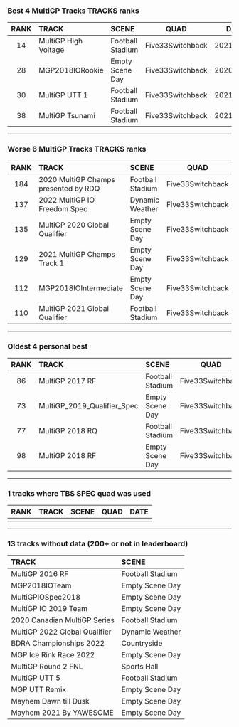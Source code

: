 ### Best 4 MultiGP Tracks TRACKS ranks
|RANK|TRACK|SCENE|QUAD|DATE|
|:---:|:---|:---|:---:|:---:|
|14|MultiGP High Voltage|Football Stadium|Five33Switchback|2021/02/11|
|28|MGP2018IORookie|Empty Scene Day|Five33Switchback|2020/11/24|
|30|MultiGP UTT 1|Football Stadium|Five33Switchback|2021/02/11|
|38|MultiGP Tsunami|Football Stadium|Five33Switchback|2021/02/11|
---
### Worse 6 MultiGP Tracks TRACKS ranks
|RANK|TRACK|SCENE|QUAD|DATE|
|:---:|:---|:---|:---:|:---:|
|184|2020 MultiGP Champs presented by RDQ|Football Stadium|Five33Switchback|2020/11/20|
|137|2022 MultiGP IO Freedom Spec|Dynamic Weather|Five33Switchback|2022/05/28|
|135|MultiGP 2020 Global Qualifier|Empty Scene Day|Five33Switchback|2021/02/24|
|129|2021 MultiGP Champs Track 1|Empty Scene Day|Five33Switchback|2022/06/20|
|112|MGP2018IOIntermediate|Empty Scene Day|Five33Switchback|2020/11/24|
|110|MultiGP 2021 Global Qualifier|Football Stadium|Five33Switchback|2021/03/28|
---
### Oldest 4 personal best
|RANK|TRACK|SCENE|QUAD|DATE|
|:---:|:---|:---|:---:|:---:|
|86|MultiGP 2017 RF|Football Stadium|Five33Switchback|2020/05/02|
|73|MultiGP_2019_Qualifier_Spec|Empty Scene Day|Five33Switchback|2020/05/03|
|77|MultiGP 2018 RQ|Football Stadium|Five33Switchback|2020/07/17|
|98|MultiGP 2018 RF|Empty Scene Day|Five33Switchback|2020/09/06|
---
### 1 tracks where TBS SPEC quad was used
|RANK|TRACK|SCENE|QUAD|DATE|
|:---:|:---|:---|:---:|:---:|
||||||
---
### 13 tracks without data (200+ or not in leaderboard)
|TRACK|SCENE|
|:---|:---|
|MultiGP 2016 RF|Football Stadium|
|MGP2018IOTeam|Empty Scene Day|
|MultiGPIOSpec2018|Empty Scene Day|
|MultiGP IO 2019 Team|Empty Scene Day|
|2020 Canadian MultiGP Series|Football Stadium|
|MultiGP 2022 Global Qualifier|Dynamic Weather|
|BDRA Championships 2022|Countryside|
|MGP Ice Rink Race 2022|Empty Scene Day|
|MultiGP Round 2 FNL|Sports Hall|
|MultiGP UTT 5|Football Stadium|
|MGP UTT Remix|Empty Scene Day|
|Mayhem Dawn till Dusk|Empty Scene Day|
|Mayhem 2021 By YAWESOME|Empty Scene Day|
